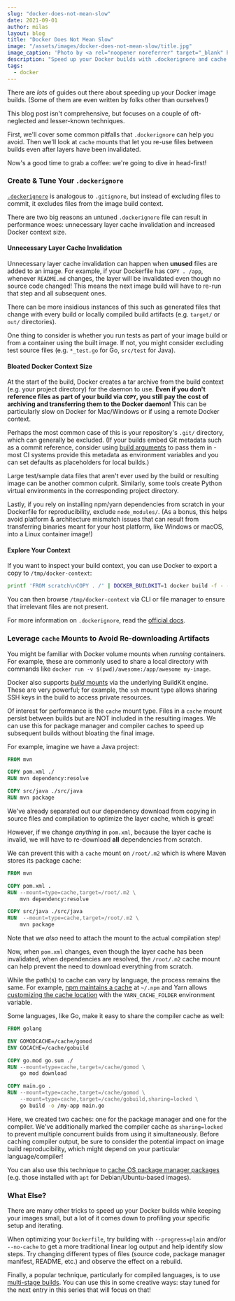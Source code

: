 ```yaml
---
slug: "docker-does-not-mean-slow"
date: 2021-09-01
author: milas
layout: blog
title: "Docker Does Not Mean Slow"
image: "/assets/images/docker-does-not-mean-slow/title.jpg"
image_caption: 'Photo by <a rel="noopener noreferrer" target="_blank" href="https://unsplash.com/@javier365">Javier Mazzeo</a>'
description: "Speed up your Docker builds with .dockerignore and cache mounts"
tags:
  - docker
---
```


There are _lots_ of guides out there about speeding up your Docker image builds.
(Some of them are even written by folks other than ourselves!)

This blog post isn't comprehensive, but focuses on a couple of oft-neglected and lesser-known techniques.

First, we'll cover some common pitfalls that `.dockerignore` can help you avoid.
Then we'll look at `cache` mounts that let you re-use files between builds even after layers have been invalidated.

Now's a good time to grab a coffee: we're going to dive in head-first!

### Create & Tune Your `.dockerignore`
[`.dockerignore`][dockerignore] is analogous to `.gitignore`, but instead of excluding files to commit, it excludes files from the image build context.

There are two big reasons an untuned `.dockerignore` file can result in performance woes: unnecessary layer cache invalidation and increased Docker context size.

#### Unnecessary Layer Cache Invalidation
Unnecessary layer cache invalidation can happen when **unused** files are added to an image.
For example, if your Dockerfile has `COPY . /app`, whenever `README.md` changes, the layer will be invalidated even though no source code changed!
This means the next image build will have to re-run that step and all subsequent ones.

There can be more insidious instances of this such as generated files that change with every build or locally compiled build artifacts (e.g. `target/` or `out/` directories).

One thing to consider is whether you run tests as part of your image build or from a container using the built image.
If not, you might consider excluding test source files (e.g. `*_test.go` for Go, `src/test` for Java).

#### Bloated Docker Context Size
At the start of the build, Docker creates a tar archive from the build context (e.g. your project directory) for the daemon to use.
**Even if you don't reference files as part of your build via `COPY`, you still pay the cost of archiving and transferring them to the Docker daemon!**
This can be particularly slow on Docker for Mac/Windows or if using a remote Docker context.

Perhaps the most common case of this is your repository's `.git/` directory, which can generally be excluded.
(If your builds embed Git metadata such as a commit reference, consider using [build arguments][build-args] to pass them in - most CI systems provide this metadata as environment variables and you can set defaults as placeholders for local builds.)

Large test/sample data files that aren't ever used by the build or resulting image can be another common culprit.
Similarly, some tools create Python virtual environments in the corresponding project directory.

Lastly, if you rely on installing npm/yarn dependencies from scratch in your Dockerfile for reproducibility, exclude `node_modules/`.
(As a bonus, this helps avoid platform & architecture mismatch issues that can result from transferring binaries meant for your host platform, like Windows or macOS, into a Linux container image!)

#### Explore Your Context
If you want to inspect your build context, you can use Docker to export a copy to `/tmp/docker-context`:
```sh
printf 'FROM scratch\nCOPY . /' | DOCKER_BUILDKIT=1 docker build -f - -o /tmp/docker-context .
```
You can then browse `/tmp/docker-context` via CLI or file manager to ensure that irrelevant files are not present.

For more information on `.dockerignore`, read the [official docs][dockerignore].

### Leverage `cache` Mounts to Avoid Re-downloading Artifacts
You might be familiar with Docker volume mounts when _running_ containers.
For example, these are commonly used to share a local directory with commands like `docker run -v $(pwd)/awesome:/app/awesome my-image`.

Docker also supports [_build_ mounts][build-mounts] via the underlying BuildKit engine.
These are very powerful; for example, the `ssh` mount type allows sharing SSH keys in the build to access private resources.

Of interest for performance is the `cache` mount type.
Files in a `cache` mount persist between builds but are NOT included in the resulting images.
We can use this for package manager and compiler caches to speed up subsequent builds without bloating the final image.

For example, imagine we have a Java project:
```dockerfile
FROM mvn

COPY pom.xml ./
RUN mvn dependency:resolve

COPY src/java ./src/java
RUN mvn package
```

We've already separated out our dependency download from copying in source files and compilation to optimize the layer cache, which is great!

However, if we change _anything_ in `pom.xml`, because the layer cache is invalid, we will have to re-download **all** dependencies from scratch.

We can prevent this with a `cache` mount on `/root/.m2` which is where Maven stores its package cache:
```dockerfile
FROM mvn

COPY pom.xml .
RUN --mount=type=cache,target=/root/.m2 \
    mvn dependency:resolve

COPY src/java ./src/java
RUN  --mount=type=cache,target=/root/.m2 \
    mvn package
```

Note that we _also_ need to attach the mount to the actual compilation step!

Now, when `pom.xml` changes, even though the layer cache has been invalidated, when dependencies are resolved, the `/root/.m2` cache mount can help prevent the need to download everything from scratch.

While the path(s) to cache can vary by language, the process remains the same.
For example, [npm maintains a cache][npm-cache] at `~/.npm` and Yarn allows [customizing the cache location][yarn-cache] with the `YARN_CACHE_FOLDER` environment variable.

Some languages, like Go, make it easy to share the compiler cache as well:
```dockerfile
FROM golang

ENV GOMODCACHE=/cache/gomod
ENV GOCACHE=/cache/gobuild

COPY go.mod go.sum ./
RUN --mount=type=cache,target=/cache/gomod \
    go mod download

COPY main.go .
RUN --mount=type=cache,target=/cache/gomod \
    --mount=type=cache,target=/cache/gobuild,sharing=locked \
    go build -o /my-app main.go
```

Here, we created two caches: one for the package manager and one for the compiler.
We've additionally marked the compiler cache as `sharing=locked` to prevent multiple concurrent builds from using it simultaneously.
Before caching compiler output, be sure to consider the potential impact on image build reproducibility, which might depend on your particular language/compiler!

You can also use this technique to [cache OS package manager packages][apt-cache] (e.g. those installed with `apt` for Debian/Ubuntu-based images).

### What Else?
There are many other tricks to speed up your Docker builds while keeping your images small, but a lot of it comes down to profiling your specific setup and iterating.

When optimizing your `Dockerfile`, try building with `--progress=plain` and/or `--no-cache` to get a more traditional linear log output and help identify slow steps.
Try changing different types of files (source code, package manager manifest, README, etc.) and observe the effect on a rebuild.

Finally, a popular technique, particularly for compiled languages, is to use [multi-stage builds][multi-stage-builds].
You can use this in some creative ways: stay tuned for the next entry in this series that will focus on that!

[apt-cache]: https://github.com/moby/buildkit/blob/master/frontend/dockerfile/docs/syntax.md#example-cache-apt-packages
[build-args]: https://docs.docker.com/engine/reference/builder/#arg
[build-mounts]: https://github.com/moby/buildkit/blob/master/frontend/dockerfile/docs/syntax.md#build-mounts-run---mount
[dockerignore]: https://docs.docker.com/engine/reference/builder/#dockerignore-file
[multi-stage-builds]: https://docs.docker.com/develop/develop-images/multistage-build/
[npm-cache]: https://docs.npmjs.com/cli/v7/commands/npm-cache#cache
[yarn-cache]: https://classic.yarnpkg.com/en/docs/cli/cache/#toc-change-the-cache-path-for-yarn
